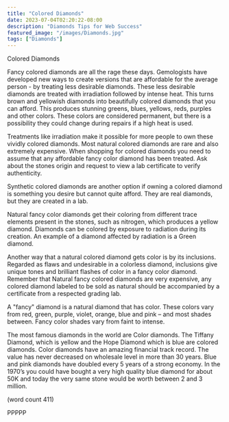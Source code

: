 ```yaml
---
title: "Colored Diamonds"
date: 2023-07-04T02:20:22-08:00
description: "Diamonds Tips for Web Success"
featured_image: "/images/Diamonds.jpg"
tags: ["Diamonds"]
---
```


Colored Diamonds

Fancy colored diamonds are all the rage 
these days.  Gemologists have developed 
new ways to create versions that are 
affordable for the average person - by 
treating less desirable diamonds. These 
less desirable diamonds are treated with 
irradiation followed by intense heat.  This 
turns brown and yellowish diamonds into 
beautifully colored diamonds that you can 
afford.  This produces stunning greens, 
blues, yellows, reds, purples and other 
colors.  These colors are considered 
permanent, but there is a possibility 
they could change during repairs if a high 
heat is used.

Treatments like irradiation make it possible 
for more people to own these vividly colored 
diamonds. Most natural colored diamonds 
are rare and also extremely expensive. When 
shopping for colored diamonds you need to 
assume that any affordable fancy color 
diamond has been treated.  Ask about the 
stones origin and request to view a lab 
certificate to verify authenticity.

Synthetic colored diamonds are another 
option if owning a colored diamond is 
something you desire but cannot quite afford. 
They are real diamonds, but they are created 
in a lab.

Natural fancy color diamonds get their 
coloring from different trace elements present 
in the stones, such as nitrogen, which 
produces a yellow diamond.  Diamonds can 
be colored by exposure to radiation during its 
creation.  An example of a diamond affected 
by radiation is a Green diamond.

Another way that a natural colored diamond 
gets color is by its inclusions.  Regarded as 
flaws and undesirable in a colorless diamond, 
inclusions give unique tones and brilliant 
flashes of color in a fancy color diamond.  
Remember that Natural fancy colored 
diamonds are very expensive, any colored 
diamond labeled to be sold as natural should
be accompanied by a certificate from a 
respected grading lab. 

A "fancy" diamond is a natural diamond that 
has color.  These colors vary from red, green, 
purple, violet, orange, blue and pink – and 
most shades between.  Fancy color shades 
vary from faint to intense. 

The most famous diamonds in the world are 
Color diamonds.  The Tiffany Diamond, 
which is yellow and the Hope Diamond which 
is blue are colored diamonds.    Color 
diamonds have an amazing financial track
record.  The value has never decreased on 
wholesale level in more than 30 years.  Blue 
and pink diamonds have doubled every 5 
years of a strong economy.   In the 1970’s 
you could have bought a very high quality 
blue diamond for about 50K and today the 
very same stone would be worth between 
2 and 3 million. 

(word count 411)

PPPPP

